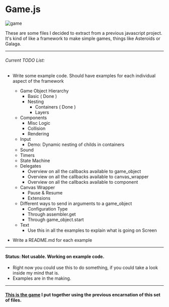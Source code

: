 # Game.js

![game][game]

These are some files I decided to extract from a previous javascript project. It's kind of like a framework to make simple games, things like Asteroids or Galaga.

-----------------------------------

###### Current TODO List:

- Write some example code. Should have examples for each individual aspect of the framework
    * Game Object Hierarchy
        + Basic ( Done )
        + Nesting
            - Containers ( Done )
            - Layers
    * Components
        + Misc Logic
        + Collision
        + Rendering
    * Input
        + Demo: Dynamic nesting of childs in containers
    * Sound
    * Timers
    * State Machine
    * Delegates
        + Overview on all the callbacks available to game_object
        + Overview on all the callbacks available to canvas_wrapper
        + Overview on all the callbacks available to component
    * Canvas Wrapper 
        + Pause & Resume
        + Extensions
    * Different ways to send in arguments to a game_object
        + Configuration Type
        + Through assembler.get
        + Through game_object.start
    * Text
        + Use this in all the examples to explain what is going on Screen

- Write a README.md for each example

-----------------------------------

#### Status: Not usable. Working on example code.

* Right now you could use this to do something, if you could take a look inside my mind that is. 
* Examples are in the making.

-----------------------------------

#### [This is the game][tirador] I put together using the previous encarnation of this set of files.

[game]: http://f.cl.ly/items/3N420I093v3b03051W39/game.png
[tirador]: http://www.treintipollo.com/tirador/index.html
